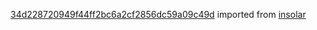 [34d228720949f44ff2bc6a2cf2856dc59a09c49d](https://github.com/insolar/insolar/commit/34d228720949f44ff2bc6a2cf2856dc59a09c49d) imported from [insolar](https://github.com/insolar/insolar)

